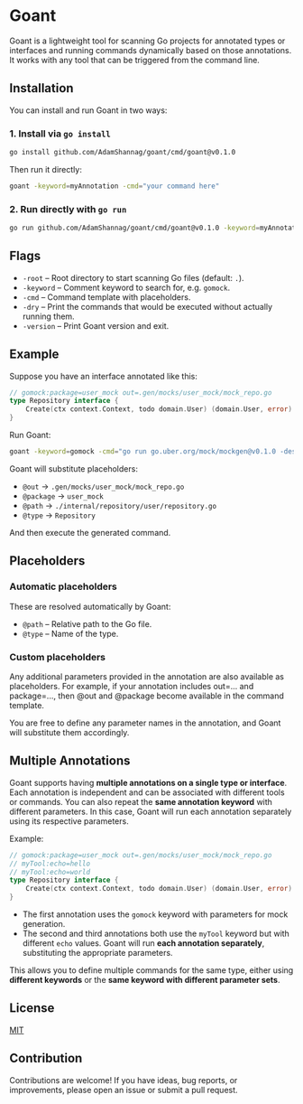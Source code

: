 # Goant

Goant is a lightweight tool for scanning Go projects for annotated types or interfaces and running commands dynamically
based on those annotations. It works with any tool that can be triggered from the command line.

## Installation

You can install and run Goant in two ways:

### 1. Install via `go install`

```bash
go install github.com/AdamShannag/goant/cmd/goant@v0.1.0
```

Then run it directly:

```bash
goant -keyword=myAnnotation -cmd="your command here"
```

### 2. Run directly with `go run`

```bash
go run github.com/AdamShannag/goant/cmd/goant@v0.1.0 -keyword=myAnnotation -cmd="your command here"
```

## Flags

* `-root` – Root directory to start scanning Go files (default: `.`).
* `-keyword` – Comment keyword to search for, e.g. `gomock`.
* `-cmd` – Command template with placeholders.
* `-dry` – Print the commands that would be executed without actually running them.
* `-version` – Print Goant version and exit.

## Example

Suppose you have an interface annotated like this:

```go
// gomock:package=user_mock out=.gen/mocks/user_mock/mock_repo.go
type Repository interface {
    Create(ctx context.Context, todo domain.User) (domain.User, error)
}

```

Run Goant:

```bash
goant -keyword=gomock -cmd="go run go.uber.org/mock/mockgen@v0.1.0 -destination=@out -package=@package -source=@path @type"
```

Goant will substitute placeholders:

* `@out` → `.gen/mocks/user_mock/mock_repo.go`
* `@package` → `user_mock`
* `@path` → `./internal/repository/user/repository.go`
* `@type` → `Repository`

And then execute the generated command.

## Placeholders

### Automatic placeholders

These are resolved automatically by Goant:

- `@path` – Relative path to the Go file.
- `@type` – Name of the type.

### Custom placeholders

Any additional parameters provided in the annotation are also available as placeholders.
For example, if your annotation includes out=... and package=..., then @out and @package become available in the command
template.

You are free to define any parameter names in the annotation, and Goant will substitute
them accordingly.

## Multiple Annotations

Goant supports having **multiple annotations on a single type or interface**. Each annotation is independent and can be
associated with different tools or commands. You can also repeat the **same annotation keyword** with different
parameters. In this case, Goant will run each
annotation separately using its respective parameters.

Example:

```go
// gomock:package=user_mock out=.gen/mocks/user_mock/mock_repo.go
// myTool:echo=hello
// myTool:echo=world
type Repository interface {
    Create(ctx context.Context, todo domain.User) (domain.User, error)
}

```

* The first annotation uses the `gomock` keyword with parameters for mock generation.
* The second and third annotations both use the `myTool` keyword but with different `echo` values. Goant will run **each
  annotation separately**, substituting the appropriate parameters.

This allows you to define multiple commands for the same type, either using **different keywords** or the **same keyword
with different parameter sets**.

## License

[MIT](LICENSE)

## Contribution

Contributions are welcome! If you have ideas, bug reports, or improvements, please open an issue or submit a pull
request.